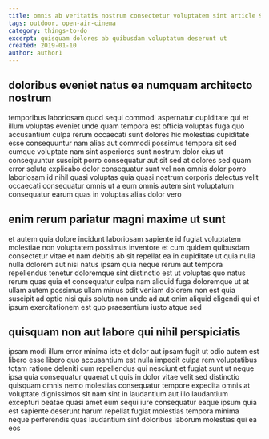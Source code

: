 ```yaml
---
title: omnis ab veritatis nostrum consectetur voluptatem sint article 973
tags: outdoor, open-air-cinema
category: things-to-do
excerpt: quisquam dolores ab quibusdam voluptatum deserunt ut
created: 2019-01-10
author: author1
---
```


## doloribus eveniet natus ea numquam architecto nostrum

temporibus laboriosam quod sequi commodi aspernatur cupiditate qui et illum voluptas eveniet unde quam tempora est officia voluptas fuga quo accusantium culpa rerum occaecati sunt dolores hic molestias cupiditate esse consequuntur nam alias aut commodi possimus tempora sit sed cumque voluptate nam sint asperiores sunt nostrum dolor eius ut consequuntur suscipit porro consequatur aut sit sed at dolores sed quam error soluta explicabo dolor consequatur sunt vel non omnis dolor porro laboriosam id nihil quasi voluptas quia quasi nostrum corporis delectus velit occaecati consequatur omnis ut a eum omnis autem sint voluptatum consequatur earum quas in voluptas alias dolor vero

## enim rerum pariatur magni maxime ut sunt

et autem quia dolore incidunt laboriosam sapiente id fugiat voluptatem molestiae non voluptatem possimus inventore et cum quidem quibusdam consectetur vitae et nam debitis ab sit repellat ea in cupiditate ut quia nulla nulla dolorem aut nisi natus ipsam quia neque rerum aut tempora repellendus tenetur doloremque sint distinctio est ut voluptas quo natus rerum quas quia et consequatur culpa nam aliquid fuga doloremque ut at ullam autem possimus ullam minus odit veniam dolorem non est quia suscipit ad optio nisi quis soluta non unde ad aut enim aliquid eligendi qui et ipsum exercitationem est quo praesentium iusto atque sed

## quisquam non aut labore qui nihil perspiciatis

ipsam modi illum error minima iste et dolor aut ipsam fugit ut odio autem est libero esse libero quo accusantium est nulla impedit culpa rem voluptatibus totam ratione deleniti cum repellendus qui nesciunt et fugiat sunt ut neque ipsa quia consequatur quaerat ut quis in dolor vitae velit sed distinctio quisquam omnis nemo molestias consequatur tempore expedita omnis at voluptate dignissimos sit nam sint in laudantium aut illo laudantium excepturi beatae quasi amet eum sequi iure consequatur eaque ipsum quia est sapiente deserunt harum repellat fugiat molestias tempora minima neque perferendis quas laudantium sint doloribus laborum molestias qui ea eos
